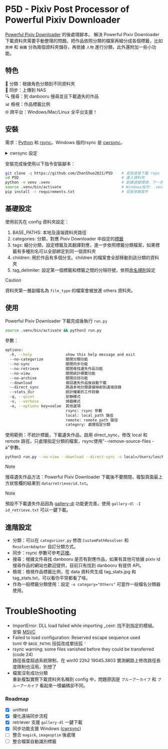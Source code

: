 # P5D - Pixiv Post Processor of Powerful Pixiv Downloader
[Powerful Pixiv Downloader](https://github.com/xuejianxianzun/PixivBatchDownloader) 的後處理腳本。
解決 Powerful Pixiv Downloader 下載資料夾需要手動整理的問題。把作品依照分類的檔案再細分成各個標籤，比如 `原神` 和 `崩鐵` 分為兩個資料夾儲存，再依據 `人物` 進行分類，此外還附加一些小功能。

## 特色
📁 分類：根據角色分類到不同資料夾  
🔄 同步：上傳到 NAS  
🔍 搜尋：到 danbooru 搜尋並且下載遺失的作品  
📊 檢視：作品標籤比例  
🌐 跨平台：Windows/Mac/Linux 全平台支援！  

## 安裝
需求：[Python](https://liaoxuefeng.com/books/python/install/) 和 [rsync](https://formulae.brew.sh/formula/rsync)。Windows 版的rsync 是 [cwrsync](https://itefix.net/cwrsync/client/downloads)。

<details>
<summary> cwrsync 設定 </summary>
下載完成後解壓縮重新命名資料夾成 cwrsync，放到 `C:\app`，有兩種方法設定：

1. 用系統管理員身分執行 PowerShell，輸入
```sh
$newPath = "C:\app\cwrsync\bin"

[System.Environment]::SetEnvironmentVariable("PATH", "$([System.Environment]::GetEnvironmentVariable("PATH", [System.EnvironmentVariableTarget]::Machine));$newPath", [System.EnvironmentVariableTarget]::Machine)
```

2. 執行 `sysdm.cpl`，點擊 `進階` > `環境變數` > 系統變數中找到 `PATH` > 點擊新增輸入 `C:\app\cwrsync\bin` > 點選兩個確認以及關閉 cmd 刷新。
</details>

安裝完成後使用以下指令安裝腳本：
```sh
git clone -q https://github.com/ZhenShuo2021/P5D    # 或是直接下載 repo
cd P5D                                              # 進入資料夾
python -m venv .venv                                # 創建虛擬環境，下一步是進入虛擬環境
source .venv/bin/activate                           # Windows指令: .venv\Scripts\activate
pip install -r requirements.txt                     # 安裝依賴套件
```

## 基礎設定

使用前先在 config 資料夾設定：
1. BASE_PATHS: 本地及遠端資料夾路徑
2. categories: 分類，對應 Pixiv Downloader 中設定的[標籤](https://xuejianxianzun.github.io/PBDWiki/#/zh-tw/%E8%A8%AD%E5%AE%9A%E9%81%B8%E9%A0%85?id=%e4%bd%bf%e7%94%a8%e7%ac%ac%e4%b8%80%e5%80%8b%e5%8c%b9%e9%85%8d%e7%9a%84-tag-%e5%bb%ba%e7%ab%8b%e8%b3%87%e6%96%99%e5%a4%be)
3. tags: 細分分類，設定標籤及其翻譯對應，進一步依照標籤分類檔案，如果標籤有多種別名可以全部綁定到同一個資料夾
4. children: 用於作品有多個分支。children 的檔案會全部移動到該分類的資料夾
5. tag_delimiter: 設定第一個標籤和標籤之間的分隔符號，依照[命名規則](https://xuejianxianzun.github.io/PBDWiki/#/zh-tw/%E4%BE%BF%E6%8D%B7%E5%8A%9F%E8%83%BD?id=%e5%84%b2%e5%ad%98%e5%92%8c%e8%bc%89%e5%85%a5%e5%91%bd%e5%90%8d%e8%a6%8f%e5%89%87)設定

> [!CAUTION]
> 資料夾第一層副檔名為 `file_type` 的檔案會被放進 others 資料夾。

## 使用
Powerful Pixiv Downloader 下載完成後執行 `run.py`
```sh
source .venv/bin/activate && python3 run.py
```

參數：
```sh
options:
  -h, --help               show this help message and exit
  --no-categorize          關閉分類功能
  --no-sync                關閉同步功能
  --no-retrieve            關閉尋找遺失作品功能
  --no-view                關閉統計標籤功能
  --no-archive             關閉日誌功能
  --download               尋回遺失作品後自動下載
  --direct_sync            跳過本地分類直接映射到遠端目錄
  --stats_dir              統計檔案的工作目錄
  -q, --quiet              安靜模式
  -v, --verbose            偵錯模式
  -o, --options key=value  其他選項
                           rsync: rsync 參數
                           local: local_path 路徑
                           remote: remote_path 路徑
                           category: 處理指定分類
```

使用範例：不統計標籤，下載遺失作品，啟用 direct_sync，修改 local 和 remote 路徑，只處理指定分類的檔案，rsync使用"--remove-source-files -a"參數。
```sh
python3 run.py --no-view --download --direct-sync -o local=/Users/leo/Pictures/downloads拷貝 remote=/Users/leo/Downloads/TestInput category="Marin, IdolMaster, Others"  rsync="--remove-source-files -a"
```

> [!NOTE]
> 搜尋遺失作品方法：Powerful Pixiv Downloader 下載後不要關閉，複製頁面最上方狀態欄的結果到 `data/retrieve/id.txt`。


> [!NOTE]
> 預設不下載遺失作品因為 [gallery-dl](https://github.com/mikf/gallery-dl) 功能更完善。使用 `gallery-dl -I id_retrieve.txt` 可以一鍵下載。

## 進階設定
- 分類：可以在 `categorizer.py` 修改 `CustomPathResolver` 和 `ResolverAdapter` 自訂分類方式。  
- 同步：rsync 參數可參考[這裡](https://ysc.goalsoft.com.tw/blog-detail.php?target=back&no=49)。  
- 搜尋：根據文件尋找 danbooru 是否有對應作品，如果有其他可依據 pixiv id 搜尋作品的網站也歡迎提供，目前只有找到 danbooru 有提供 API。  
- 檢視：檢視作品標籤比例，在 data 資料夾生成 tag_stats.jpg 和 tag_stats.txt，可以看你平常都看了啥。  
- 作為一般標籤分類使用：設定 `-o category="Others"` 可當作一般檔名分類器使用。  

# TroubleShooting
- ImportError: DLL load failed while importing _cext: 找不到指定的模組。  
安裝 [MSVC](https://learn.microsoft.com/zh-tw/cpp/windows/latest-supported-vc-redist?view=msvc-170)
- Failed to load configuration: Reserved escape sequence used  
toml 中 `BASE_PATHS` 括弧改成單括弧 `'`
- rsync warning: some files vanished before they could be transferred (code 24)    
路徑長度超過系統限制，在 win10 22h2 19045.3803 實測網路上修改路徑長度限制也沒用，別想了   
- 檔案沒有成功分類  
重新複製實際下載資料夾名稱到 config 中，問題原因是 `ブルーアーカイブ` 和 `ブルーアーカイブ` 看起來一樣編碼卻不同。


### Roadmap
- [x] unittest
- [x] 優化遠端同步流程
- [x] retriever 支援 `gallery-dl` 一鍵下載
- [x] 同步功能支援 Windows ([cwrsync](https://www.cnblogs.com/michael9/p/11820919.html))
- [ ] 整合 `magick`, `imageoptim` 後處理
- [ ] 整合檔案自動識別標籤